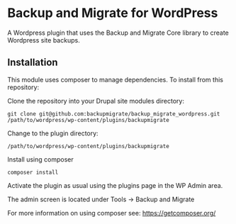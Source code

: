# Backup and Migrate for WordPress

A Wordpress plugin that uses the Backup and Migrate Core library to create Wordpress site backups.

## Installation

This module uses composer to manage dependencies. To install from this repository:

Clone the repository into your Drupal site modules directory:

`git clone git@github.com:backupmigrate/backup_migrate_wordpress.git /path/to/wordpress/wp-content/plugins/backupmigrate`

Change to the plugin directory:

`/path/to/wordpress/wp-content/plugins/backupmigrate`

Install using composer

`composer install`

Activate the plugin as usual using the plugins page in the WP Admin area.

The admin screen is located under Tools -> Backup and Migrate

For more information on using composer see: https://getcomposer.org/
